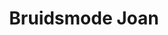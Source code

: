 ---
address: Noorderweg 106
title: Bruidsmode Joan
city: Leeuwarden
zip: 8911 ES
country: Netherlands
lat: 53.205339
lng: 5.800264
phone: 
email: info@joan.nl
url: 
---